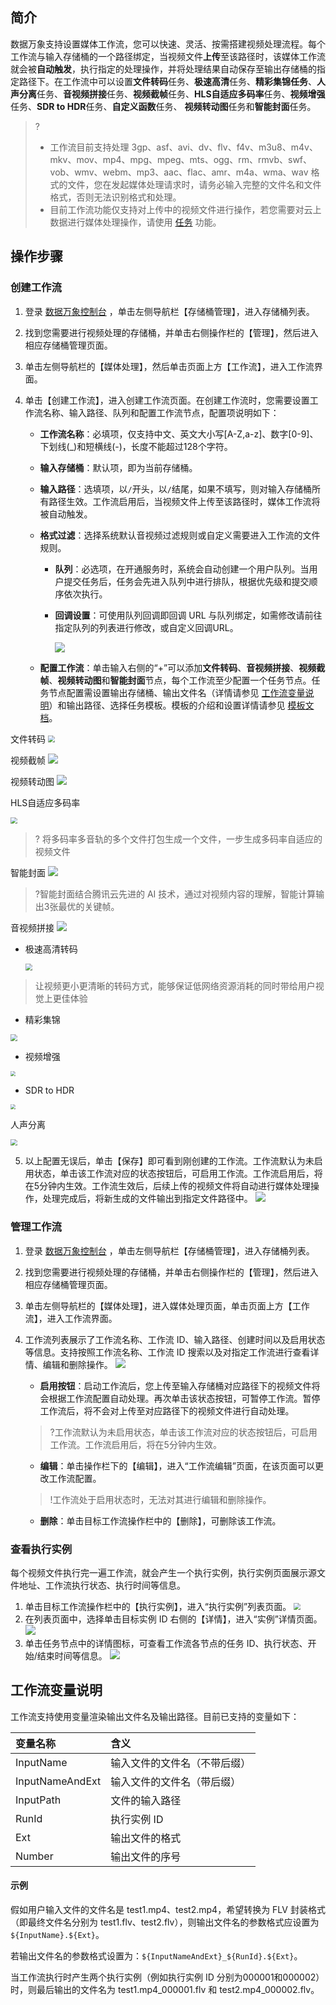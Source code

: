 ## 简介

数据万象支持设置媒体工作流，您可以快速、灵活、按需搭建视频处理流程。每个工作流与输入存储桶的一个路径绑定，当视频文件**上传**至该路径时，该媒体工作流就会被**自动触发**，执行指定的处理操作，并将处理结果自动保存至输出存储桶的指定路径下。在工作流中可以设置**文件转码**任务、**极速高清**任务、**精彩集锦任务**、**人声分离**任务、**音视频拼接**任务、**视频截帧**任务、**HLS自适应多码率**任务、**视频增强**任务、**SDR to HDR**任务、**自定义函数**任务、 **视频转动图**任务和**智能封面**任务。


>?
>
>- 工作流目前支持处理 3gp、asf、avi、dv、flv、f4v、m3u8、m4v、mkv、mov、mp4、mpg、mpeg、mts、ogg、rm、rmvb、swf、vob、wmv、webm、mp3、aac、flac、amr、m4a、wma、wav 格式的文件，您在发起媒体处理请求时，请务必输入完整的文件名和文件格式，否则无法识别格式和处理。
>- 目前工作流功能仅支持对上传中的视频文件进行操作，若您需要对云上数据进行媒体处理操作，请使用 [任务](https://cloud.tencent.com/document/product/460/46489) 功能。



## 操作步骤

### 创建工作流

1. 登录 [数据万象控制台](https://console.cloud.tencent.com/ci) ，单击左侧导航栏【存储桶管理】，进入存储桶列表。

2. 找到您需要进行视频处理的存储桶，并单击右侧操作栏的【管理】，然后进入相应存储桶管理页面。

3. 单击左侧导航栏的【媒体处理】，然后单击页面上方【工作流】，进入工作流界面。

4. 单击【创建工作流】，进入创建工作流页面。在创建工作流时，您需要设置工作流名称、输入路径、队列和配置工作流节点，配置项说明如下：

   - **工作流名称**：必填项，仅支持中文、英文大小写[A-Z,a-z]、数字[0-9]、下划线(\_)和短横线(-)，长度不能超过128个字符。

   - **输入存储桶**：默认项，即为当前存储桶。

   - **输入路径**：选填项，以`/`开头，以`/`结尾，如果不填写，则对输入存储桶所有路径生效。工作流启用后，当视频文件上传至该路径时，媒体工作流将被自动触发。

   - **格式过滤**：选择系统默认音视频过滤规则或自定义需要进入工作流的文件规则。

     - **队列**：必选项，在开通服务时，系统会自动创建一个用户队列。当用户提交任务后，任务会先进入队列中进行排队，根据优先级和提交顺序依次执行。

     - **回调设置**：可使用队列回调即回调 URL 与队列绑定，如需修改请前往指定队列的列表进行修改，或自定义回调URL。


       ![](https://main.qcloudimg.com/raw/da72ab6fba486f7a8cf8d9516b2c679f.png)

   - **配置工作流**：单击输入右侧的“+”可以添加**文件转码**、**音视频拼接**、**视频截帧**、**视频转动图**和**智能封面**节点，每个工作流至少配置一个任务节点。任务节点配置需设置输出存储桶、输出文件名（详情请参见 [工作流变量说明](#1)）和输出路径、选择任务模板。模板的介绍和设置详情请参见 [模板文档](https://cloud.tencent.com/document/product/460/46490)。

文件转码
<img src="https://main.qcloudimg.com/raw/6f4f61c2eec160c7be618dcf9504e379.png" style="zoom:67%;" />

视频截帧
![](https://main.qcloudimg.com/raw/ff18c20c29b018e1a03c6a23ad3be4a4.png)

视频转动图
![](https://main.qcloudimg.com/raw/32bc6162f99f736ac38f1d9fd5f128d1.png)

HLS自适应多码率

<img src="https://main.qcloudimg.com/raw/e3823d294fb6b5b955fd26d686eb4342.png" style="zoom:67%;" />

  > ? 将多码率多音轨的多个文件打包生成一个文件，一步生成多码率自适应的视频文件

智能封面
![](https://main.qcloudimg.com/raw/4a175f08f29fabd93ae9c36bfdf698c0.png)

 >?智能封面结合腾讯云先进的 AI 技术，通过对视频内容的理解，智能计算输出3张最优的关键帧。

音视频拼接
![](https://main.qcloudimg.com/raw/4ef463321b239418719f59bdd9b88239.png)



- 极速高清转码

  <img src="https://main.qcloudimg.com/raw/4588dae3a0d1a5315016f410ef936b73.png" style="zoom: 67%;" />

> 让视频更小更清晰的转码方式，能够保证低网络资源消耗的同时带给用户视觉上更佳体验

- 精彩集锦

<img src="https://main.qcloudimg.com/raw/4588dae3a0d1a5315016f410ef936b73.png" style="zoom: 67%;" />

- 视频增强

<img src="https://main.qcloudimg.com/raw/d51690bb429f4886dd411946de63b553.png" style="zoom:50%;" />



-  SDR to HDR

<img src="https://main.qcloudimg.com/raw/5eda7ba6a8cd90cdcc630e82544d210d.png" style="zoom:50%;" />

人声分离

<img src="https://main.qcloudimg.com/raw/58246ca301ffb01265dea1e78bff1a4a.png" style="zoom: 67%;" />



5. 以上配置无误后，单击【保存】即可看到刚创建的工作流。工作流默认为未启用状态，单击该工作流对应的状态按钮后，可启用工作流。工作流启用后，将在5分钟内生效。工作流生效后，后续上传的视频文件将自动进行媒体处理操作，处理完成后，将新生成的文件输出到指定文件路径中。
   ![](https://main.qcloudimg.com/raw/57defa2340dd509463ff1ea632fbf583.png)


### 管理工作流


1. 登录 [数据万象控制台](https://console.cloud.tencent.com/ci) ，单击左侧导航栏【存储桶管理】，进入存储桶列表。

2. 找到您需要进行视频处理的存储桶，并单击右侧操作栏的【管理】，然后进入相应存储桶管理页面。

3. 单击左侧导航栏的【媒体处理】，进入媒体处理页面，单击页面上方【工作流】，进入工作流界面。

4. 工作流列表展示了工作流名称、工作流 ID、输入路径、创建时间以及启用状态等信息。支持按照工作流名称、工作流 ID 搜索以及对指定工作流进行查看详情、编辑和删除操作。
   ![](https://main.qcloudimg.com/raw/791f9de773ec92fb3abbd97a5c17afb1.png)

   - **启用按钮**：启动工作流后，您上传至输入存储桶对应路径下的视频文件将会根据工作流配置自动处理。再次单击该状态按钮，可暂停工作流。暂停工作流后，将不会对上传至对应路径下的视频文件进行自动处理。

   >?工作流默认为未启用状态，单击该工作流对应的状态按钮后，可启用工作流。工作流启用后，将在5分钟内生效。

   - **编辑**：单击操作栏下的【编辑】，进入“工作流编辑”页面，在该页面可以更改工作流配置。

   > !工作流处于启用状态时，无法对其进行编辑和删除操作。

   - **删除**：单击目标工作流操作栏中的【删除】，可删除该工作流。


### 查看执行实例

每个视频文件执行完一遍工作流，就会产生一个执行实例，执行实例页面展示源文件地址、工作流执行状态、执行时间等信息。

1. 单击目标工作流操作栏中的【执行实例】，进入“执行实例”列表页面。
   <img src="https://main.qcloudimg.com/raw/bbcc563815d3758fc36dc68e13ed2106.png" style="zoom:70%;" />
2. 在列表页面中，选择单击目标实例 ID 右侧的【详情】，进入“实例”详情页面。
   ![](https://main.qcloudimg.com/raw/9adfdda6e20fe90c1675a0192bbe4e95.png)
3. 单击任务节点中的详情图标，可查看工作流各节点的任务 ID、执行状态、开始/结束时间等信息。
   ![](https://main.qcloudimg.com/raw/0c2f798838b18d708e00edb66d5c36cb.png)




<span id="1"></span>

## 工作流变量说明


工作流支持使用变量渲染输出文件名及输出路径。目前已支持的变量如下：

| 变量名称        | 含义                         |
| :-------------- | :--------------------------- |
| InputName       | 输入文件的文件名（不带后缀） |
| InputNameAndExt | 输入文件的文件名（带后缀）   |
| InputPath       | 文件的输入路径               |
| RunId           | 执行实例 ID                  |
| Ext             | 输出文件的格式               |
| Number          | 输出文件的序号               |

#### 示例


假如用户输入文件的文件名是 test1.mp4、test2.mp4，希望转换为 FLV 封装格式（即最终文件名分别为 test1.flv、test2.flv），则输出文件名的参数格式应设置为`${InputName}.${Ext}`。

若输出文件名的参数格式设置为：`${InputNameAndExt}_${RunId}.${Ext}`。

当工作流执行时产生两个执行实例（例如执行实例 ID 分别为000001和000002）时，则最后输出的文件名为 test1.mp4_000001.flv 和 test2.mp4_000002.flv。



